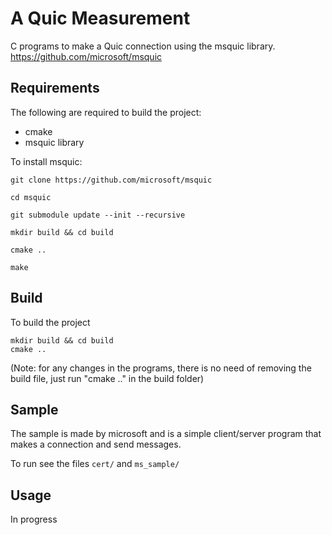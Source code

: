 # A Quic Measurement

C programs to make a Quic connection using the msquic library.
https://github.com/microsoft/msquic

## Requirements

The following are required to build the project:

- cmake
- msquic library

To install msquic:

```
git clone https://github.com/microsoft/msquic
```
```
cd msquic 
```
```
git submodule update --init --recursive
```
```
mkdir build && cd build
```
```
cmake ..
```
```
make
```

## Build

To build the project

```
mkdir build && cd build
cmake ..
```

(Note: for any changes in the programs, there is no need of removing the build file, just run "cmake .." in the build folder)

## Sample

The sample is made by microsoft and is a simple client/server program that makes a connection and send messages.<br />

To run see the files ```cert/``` and ```ms_sample/```

## Usage

In progress
